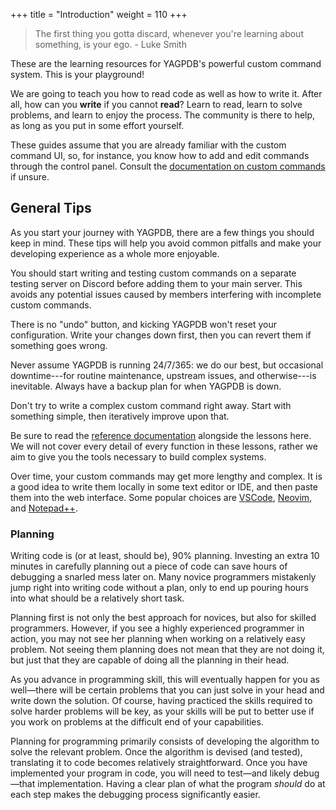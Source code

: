 +++
title = "Introduction"
weight = 110
+++

> The first thing you gotta discard, whenever you're learning about something, is your ego. - Luke Smith

These are the learning resources for YAGPDB's powerful custom command system. This is your playground!

We are going to teach you how to read code as well as how to write it. After all, how can you **write** if you cannot
**read**? Learn to read, learn to solve problems, and learn to enjoy the process. The community is there to help, as
long as you put in some effort yourself.

These guides assume that you are already familiar with the custom command UI, so, for instance, you know how to add and
edit commands through the control panel. Consult the [documentation on custom commands](/docs/custom-commands/commands)
if unsure.

## General Tips

As you start your journey with YAGPDB, there are a few things you should keep in mind. These tips will help you avoid
common pitfalls and make your developing experience as a whole more enjoyable.

You should start writing and testing custom commands on a separate testing server on Discord before adding them to your
main server. This avoids any potential issues caused by members interfering with incomplete custom commands.

There is no "undo" button, and kicking YAGPDB won't reset your configuration. Write your changes down first, then you
can revert them if something goes wrong.

Never assume YAGPDB is running 24/7/365: we do our best, but occasional downtime---for routine maintenance, upstream
issues, and otherwise---is inevitable. Always have a backup plan for when YAGPDB is down.

Don't try to write a complex custom command right away. Start with something simple, then iteratively improve upon that.

Be sure to read the [reference documentation](/docs/reference/templates) alongside the lessons here. We will not cover
every detail of every function in these lessons, rather we aim to give you the tools necessary to build complex systems.

Over time, your custom commands may get more lengthy and complex. It is a good idea to write them locally in some text
editor or IDE, and then paste them into the web interface. Some popular choices are [VSCode], [Neovim], and
[Notepad++].

[VSCode]: https://code.visualstudio.com/
[Neovim]: https://neovim.io/
[Notepad++]: https://notepad-plus-plus.org/

### Planning

Writing code is (or at least, should be), 90% planning. Investing an extra 10 minutes in carefully planning out a piece
of code can save hours of debugging a snarled mess later on. Many novice programmers mistakenly jump right into writing
code without a plan, only to end up pouring hours into what should be a relatively short task.

Planning first is not only the best approach for novices, but also for skilled programmers. However, if you see a highly
experienced programmer in action, you may not see her planning when working on a relatively easy problem. Not seeing
them planning does not mean that they are not doing it, but just that they are capable of doing all the planning in
their head.

As you advance in programming skill, this will eventually happen for you as well—there will be certain
problems that you can just solve in your head and write down the solution. Of course, having practiced the skills
required to solve harder problems will be key, as your skills will be put to better use if you work on problems at the
difficult end of your capabilities.

Planning for programming primarily consists of developing the algorithm to solve the relevant problem. Once the
algorithm is devised (and tested), translating it to code becomes relatively straightforward. Once you have implemented
your program in code, you will need to test—and likely debug—that implementation. Having a clear plan of what the
program _should_ do at each step makes the debugging process significantly easier.
